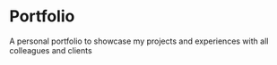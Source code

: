 # Portfolio
A personal portfolio to showcase my projects and experiences with all colleagues and clients
